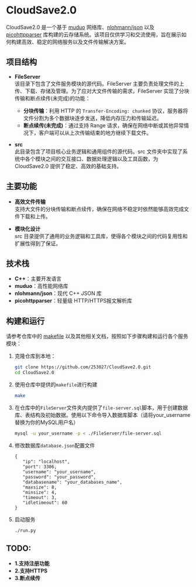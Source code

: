 # CloudSave2.0

CloudSave2.0 是一个基于 [muduo](https://github.com/chenshuo/muduo) 网络库、[nlohmann/json](https://github.com/nlohmann/json) 以及 [picohttpparser](https://github.com/h2o/picohttpparser) 库构建的云存储系统。该项目仅供学习和交流使用，旨在展示如何构建高效、稳定的网络服务以及文件传输解决方案。

## 项目结构

- **FileServer**  
  该目录下包含了文件服务模块的源代码。FileServer 主要负责处理文件的上传、下载、存储及管理。为了应对大文件传输的需求，FileServer 实现了分块传输和断点续传(未完成)的功能：
  - **分块传输**：利用 HTTP 的 `Transfer-Encoding: chunked` 协议，服务器将文件分割为多个数据块逐步发送，降低内存压力和传输延迟。
  - **断点续传(未完成)**：通过支持 Range 请求，确保在网络中断或其他异常情况下，客户端可以从上次传输结束的地方继续下载文件。
  
- **src**  
  此目录包含了项目核心业务逻辑和通用组件的源代码。src 文件夹中实现了系统中各个模块之间的交互接口、数据处理逻辑以及工具函数，为 CloudSave2.0 提供了稳定、高效的基础支持。

## 主要功能

- **高效文件传输**  
  支持大文件的分块传输和断点续传，确保在网络不稳定时依然能够高效完成文件下载和上传。

- **模块化设计**  
  src 目录提供了通用的业务逻辑和工具库，使得各个模块之间的代码复用性和扩展性得到了保证。

## 技术栈

- **C++**：主要开发语言
- **muduo**：高性能网络库
- **nlohmann/json**：现代 C++ JSON 库
- **picohttpparser**：轻量级 HTTP/HTTPS报文解析库

## 构建和运行

请参考仓库中的 [makefile](./makefile) 以及其他相关文档，按照如下步骤构建和运行各个服务模块：
1. 克隆仓库到本地：  
   ```bash
   git clone https://github.com/253027/CloudSave2.0.git
   cd CloudSave2.0
2. 使用仓库中提供的`makefile`进行构建
   ```bash
   make
3. 在仓库中的`FileServer`文件夹内提供了`file-server.sql`脚本，用于创建数据库、表结构及初始数据。使用以下命令导入数据库脚本（请将your_username替换为你的MySQL用户名）
   ```bash
   mysql -u your_username -p < ./FileServer/file-server.sql
4. 修改数据库`database.json`配置文件
   ```
   {
      "ip": "localhost",
      "port": 3306,
      "username": "your_username",
      "password": "your_password",
      "databasename": "your_databases_name",
      "maxsize": 8,
      "minsize": 4,
      "timeout": 3,
      "idletimeout": 60
   }
   ```
5. 启动服务
   ```
   ./run.py
## TODO:
- **1.支持注册功能**
- **2.支持HTTPS**
- **3.断点续传**

